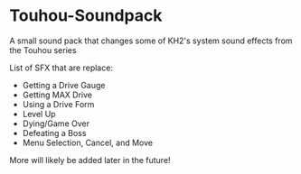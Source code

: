 # Touhou-Soundpack
A small sound pack that changes some of KH2's system sound effects from the Touhou series

List of SFX that are replace:
  - Getting a Drive Gauge
  - Getting MAX Drive
  - Using a Drive Form
  - Level Up
  - Dying/Game Over
  - Defeating a Boss
  - Menu Selection, Cancel, and Move

More will likely be added later in the future!
